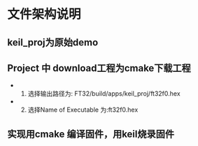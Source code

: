# 文件架构说明

## keil_proj为原始demo

## Project 中 download工程为cmake下载工程

* 1. 选择输出路径为: FT32/build/apps/keil_proj/ft32f0.hex
* 2. 选择Name of Executable 为:ft32f0.hex

## 实现用cmake 编译固件，用keil烧录固件
